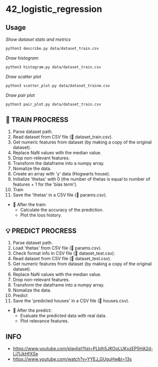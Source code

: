 # 42_logistic_regression

## Usage

*Show dataset stats and metrics*
```sh
python3 describe.py data/dataset_train.csv
```

*Draw histogram*
```sh
python3 histogram.py data/dataset_train.csv
```

*Draw scatter plot*
```sh
python3 scatter_plot.py data/dataset_train⚙️.csv
```

*Draw pair plot*
```sh
python3 pair_plot.py data/dataset_train.csv
```

## 🚀 TRAIN PROCRESS
1.  Parse dataset path.
2.  Read dataset from CSV file (📝 dataset_train.csv).
3.  Get numeric features from dataset (by making a copy of the original dataset).
4.  Replace NaN values with the median value.
5.  Drop non-relevant features.
6.  Transform the dataframe into a numpy array.
7.  Nomalize the data.
8.  Create an array with 'y' data (Hogwarts house).
9.  Initialize 'thetas' with 0 (the number of thetas is equal to number of features + 1 for the 'bias term').
10. Train
11. Save the 'thetas' in a CSV file (📝 params.csv).

*   🏁 After the train:
    *  Calculate the accuracy of the prediction.
    *  Plot the loss history.


## 💡 PREDICT PROCRESS
1.  Parse dataset path.
2.  Load 'thetas' from CSV file (📝 params.csv).
3.  Check format info in CSV file (📝 dataset_test.csv).
4.  Read dataset from CSV file (📝 dataset_test.csv).
5.  Get numeric features from dataset (by making a copy of the original dataset).
6.  Replace NaN values with the median value.
7.  Drop non-relevant features.
8.  Transform the dataframe into a numpy array.
9.  Nomalize the data.
10. Predict
11. Save the 'predicted houses' in a CSV file (📝 houses.csv).

*   🏁 After the predict:
    *  Evaluate the predicted data with real data.
    *  Plot relevance features.


## INFO
+ https://www.youtube.com/playlist?list=PLblh5JKOoLUKxzEP5HA2d-Li7IJkHfXSe
+ https://www.youtube.com/watch?v=YYEJ_GUguHw&t=13s
